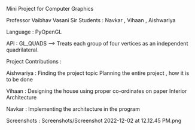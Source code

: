 Mini Project for Computer Graphics

Professor Vaibhav Vasani Sir
Students : Navkar , Vihaan , Aishwariya

Language : PyOpenGL

API : GL_QUADS --> Treats each group of four vertices as an independent quadrilateral. 

Project Contributions :

Aishwariya :
Finding the project topic
Planning the entire project , how it is to be done

Vihaan :
Designing the house using proper co-ordinates on paper
Interior Architecture


Navkar :
Implementing the architecture in the program
 

Screenshots :
Screenshots/Screenshot 2022-12-02 at 12.12.45 PM.png












